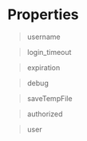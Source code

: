 # Properties

> username

> login_timeout

> expiration

> debug

> saveTempFile

> authorized

> user
